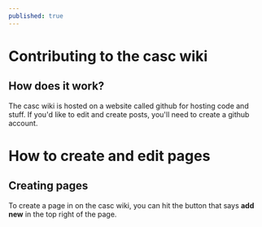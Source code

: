 ```yaml
---
published: true
---
```

# Contributing to the casc wiki

## How does it work?

The casc wiki is hosted on a website called github for hosting code and stuff. If you'd like to edit and create posts, you'll need to create a github account.

# How to create and edit pages

## Creating pages

To create a page in on the casc wiki, you can hit the button that says **add new** in the top right of the page. 
